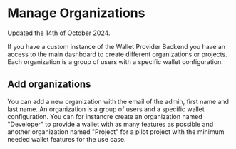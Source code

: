 # Manage Organizations

Updated the 14th of October 2024.

If you have a custom instance of the Wallet Provider Backend you have an access to the main dashboard to create different organizations or projects. Each organization is a group of users with a specific wallet configuration.

## Add organizations

You can add a new organization with the email of the admin, first name and last name. An organization is a group of users and a specific wallet configuration. You can for instancre create an organization named "Developer" to provide a wallet with as many features as possible and another organization named "Project" for a pilot project with the minimum needed wallet features for the use case.


